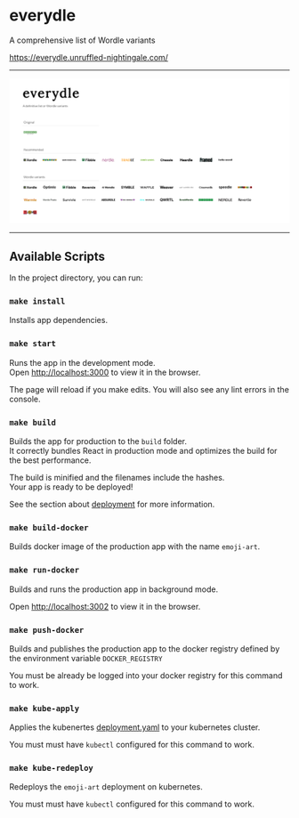 # everydle


A comprehensive list of Wordle variants

https://everydle.unruffled-nightingale.com/


-------

![Alt Text](./docs/screenshot.png)

-------


## Available Scripts

In the project directory, you can run:

### `make install`

Installs app dependencies.

### `make start`

Runs the app in the development mode.\
Open [http://localhost:3000](http://localhost:3000) to view it in the browser.

The page will reload if you make edits.
You will also see any lint errors in the console.

### `make build`

Builds the app for production to the `build` folder.\
It correctly bundles React in production mode and optimizes the build for the best performance.

The build is minified and the filenames include the hashes.\
Your app is ready to be deployed!

See the section about [deployment](https://facebook.github.io/create-react-app/docs/deployment) for more information.

### `make build-docker`

Builds docker image of the production app with the name `emoji-art`.


### `make run-docker`

Builds and runs the production app in background mode. 

Open [http://localhost:3002](http://localhost:3002) to view it in the browser.

### `make push-docker`

Builds and publishes the production app to the docker registry defined by the environment variable `DOCKER_REGISTRY`

You must be already be logged into your docker registry for this command to work. 

### `make kube-apply`

Applies the kubenertes [deployment.yaml](./kube/deployment.yaml) to your kubernetes cluster.

You must must have `kubectl` configured for this command to work.

### `make kube-redeploy`

Redeploys the `emoji-art` deployment on kubernetes.

You must must have `kubectl` configured for this command to work.
